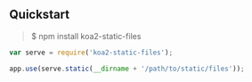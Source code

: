 Quickstart
----------

> $ npm install koa2-static-files

```javascript
var serve = require('koa2-static-files');

app.use(serve.static(__dirname + '/path/to/static/files'));
```
